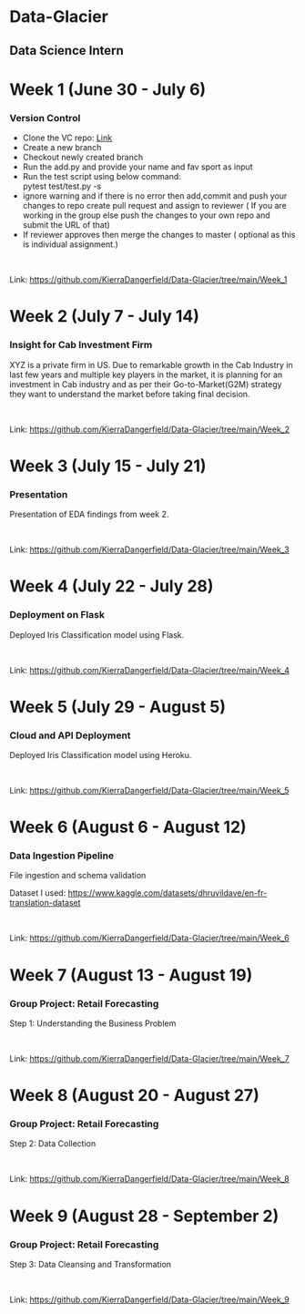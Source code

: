 # Data-Glacier


## Data Science Intern




# Week 1 (June 30 - July 6)

### <b>Version Control</b>
<ul>
    <li>Clone the VC repo: <a href="https://github.com/DataGlacier/VC" target="_blank" >Link</a> </li>
    <li>Create a new branch</li>
    <li>Checkout newly created branch</li>
    <li>Run the add.py and provide your name and fav sport as input</li>
    <li>Run the test script using below command: <br/>     
    pytest test/test.py -s</li>
    <li>ignore warning and if there is no error then add,commit and push your changes to repo
create pull request and assign to reviewer ( If you are working in the group else push the changes to your own repo and submit the URL of that)</li>
    <li>If reviewer approves then merge the changes to master ( optional as this is individual assignment.)</li>
</ul>

<br/>

Link: https://github.com/KierraDangerfield/Data-Glacier/tree/main/Week_1
    
# Week 2 (July 7 - July 14)

### <b>Insight for Cab Investment Firm</b>
XYZ is a private firm in US. Due to remarkable growth in the Cab Industry in last few years and multiple key players in the market, it is planning for an investment in Cab industry and as per their Go-to-Market(G2M) strategy they want to understand the market before taking final decision.

<br/>

Link: https://github.com/KierraDangerfield/Data-Glacier/tree/main/Week_2

# Week 3 (July 15 - July 21)

### <b>Presentation</b>
Presentation of EDA findings from week 2.

<br/>

Link: https://github.com/KierraDangerfield/Data-Glacier/tree/main/Week_3

# Week 4 (July 22 - July 28)

### <b>Deployment on Flask</b>
Deployed Iris Classification model using Flask.

<br/>

Link: https://github.com/KierraDangerfield/Data-Glacier/tree/main/Week_4

# Week 5 (July 29 - August 5)
### <b>Cloud and API Deployment</b>

Deployed Iris Classification model using Heroku.

<br/>

Link: https://github.com/KierraDangerfield/Data-Glacier/tree/main/Week_5

# Week 6 (August 6 - August 12)
### <b>Data Ingestion Pipeline</b>

File ingestion and schema validation

Dataset I used: https://www.kaggle.com/datasets/dhruvildave/en-fr-translation-dataset

<br/>

Link: https://github.com/KierraDangerfield/Data-Glacier/tree/main/Week_6

# Week 7 (August 13 - August 19)
### <b>Group Project: Retail Forecasting</b>

Step 1: Understanding the Business Problem

<br/>

Link: https://github.com/KierraDangerfield/Data-Glacier/tree/main/Week_7

# Week 8 (August 20 - August 27)
### <b>Group Project: Retail Forecasting</b>

Step 2: Data Collection

<br/>

Link: https://github.com/KierraDangerfield/Data-Glacier/tree/main/Week_8

# Week 9 (August 28 - September 2)
### <b>Group Project: Retail Forecasting</b>

Step 3: Data Cleansing and Transformation

<br/>

Link: https://github.com/KierraDangerfield/Data-Glacier/tree/main/Week_9


